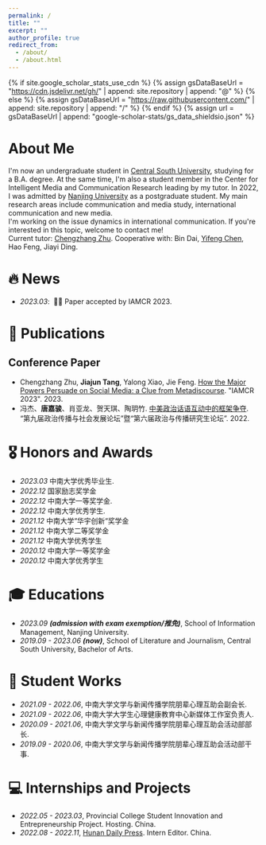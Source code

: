 ```yaml
---
permalink: /
title: ""
excerpt: ""
author_profile: true
redirect_from: 
  - /about/
  - /about.html
---
```


{% if site.google_scholar_stats_use_cdn %}
{% assign gsDataBaseUrl = "https://cdn.jsdelivr.net/gh/" | append: site.repository | append: "@" %}
{% else %}
{% assign gsDataBaseUrl = "https://raw.githubusercontent.com/" | append: site.repository | append: "/" %}
{% endif %}
{% assign url = gsDataBaseUrl | append: "google-scholar-stats/gs_data_shieldsio.json" %}

<span class='anchor' id='about-me'></span>

# About Me
I'm now an undergraduate student in [Central South University](https://en.csu.edu.cn), studying for a B.A. degree. At the same time, I'm also a student member in the Center for Intelligent Media and Communication Research leading by my tutor. In 2022, I was admitted by [Nanjing University](https://njunju.nju.edu.cn/EN/main.htm) as a postgraduate student. My main research areas include communication and media study, international communication and new media.
<br>I'm working on the issue dynamics in international communication. If you're interested in this topic, welcome to contact me!
<br>Current tutor: [Chengzhang Zhu](https://faculty.csu.edu.cn/zhuchengzhang/zh_CN/index.htm). Cooperative with: Bin Dai, [Yifeng Chen](https://chen-yifeng.github.io), Hao Feng, Jiayi Ding.


# 🔥 News
- *2023.03*: &nbsp;🎉🎉 Paper accepted by IAMCR 2023. 


# 📝 Publications 
## Conference Paper
- Chengzhang Zhu, **Jiajun Tang**, Yalong Xiao, Jie Feng. [How the Major Powers Persuade on Social Media: a Clue from Metadiscourse](https://iamcr.com). "IAMCR 2023". 2023.
- 冯杰、**唐嘉骏**、肖亚龙、贺天琪、陶玥竹. [中美政治话语互动中的框架争夺](https://media.ucass.edu.cn/info/1018/1511.htm). “第九届政治传播与社会发展论坛”暨“第六届政治与传播研究生论坛”. 2022.


# 🎖 Honors and Awards
- *2023.03* 中南大学优秀毕业生. 
- *2022.12* 国家励志奖学金
- *2022.12* 中南大学一等奖学金. 
- *2022.12* 中南大学优秀学生.
- *2021.12* 中南大学“华宇创新“奖学金
- *2021.12* 中南大学二等奖学金
- *2021.12* 中南大学优秀学生
- *2020.12* 中南大学一等奖学金
- *2020.12* 中南大学优秀学生

# 🎓 Educations
- *2023.09 **(admission with exam exemption/推免)***, School of Information Management, Nanjing University. 
- *2019.09 - 2023.06 **(now)***, School of Literature and Journalism, Central South University, Bachelor of Arts. 

# 🎒 Student Works
- *2021.09 - 2022.06*, 中南大学文学与新闻传播学院朋辈心理互助会副会长. 
- *2021.09 - 2022.06*, 中南大学大学生心理健康教育中心新媒体工作室负责人.
- *2020.09 - 2021.06*, 中南大学文学与新闻传播学院朋辈心理互助会活动部部长.
- *2019.09 - 2020.06*, 中南大学文学与新闻传播学院朋辈心理互助会活动部干事.

# 💻 Internships and Projects
- *2022.05 - 2023.03*, Provincial College Student Innovation and Entrepreneurship Project. Hosting. China.
- *2022.08 - 2022.11*, [Hunan Daily Press](https://hnrbjt.voc.com.cn/about/bsjj.html). Intern Editor. China.
